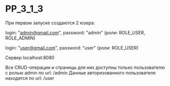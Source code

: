 # PP_3_1_3

При первом запуске создаются 2 юзера:

login: "admin@gmail.com", password: "admin" (роли: ROLE_USER, ROLE_ADMIN)

login: "user@gmail.com", password: "user" (роли: ROLE_USER)

Cервер localhost:8080

Все CRUD-операции и страницы для них доступны только пользователю с ролью admin по url: /admin
Данные авторизованного пользователя находятся по url: /user

